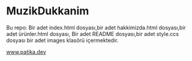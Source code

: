 # MuzikDukkanim
Bu repo:
Bir adet index.html dosyası,bir adet hakkimizda.html dosyası,bir adet ürünler.html dosyası,
Bir adet README dosyası,bir adet style.ccs dosyası bir adet images klasörü
içermektedir.


www.patika.dev

